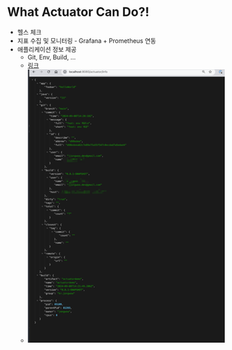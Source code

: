 # What Actuator Can Do?!

- 헬스 체크
- 지표 수집 및 모니터링 - Grafana + Prometheus 연동
- 애플리케이션 정보 제공
  - Git, Env, Build, ...
  - [링크](https://docs.spring.io/spring-boot/how-to/properties-and-configuration.html#howto.properties-and-configuration.expand-properties)
  - ![img.png](docs/img.png)


  
